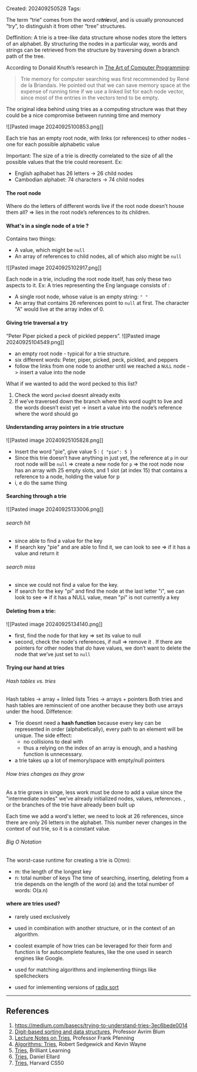 Created: 202409250528
Tags: 

The term “trie” comes from the word _re_**_trie_**_val_, and is usually pronounced “try”, to distinguish it from other “tree” structures.

Deffinition: A trie is a tree-like data structure whose nodes store the letters of an alphabet. By structuring the nodes in a particular way, words and strings can be retrieved from the structure by traversing down a branch path of the tree.

According to Donald Knuth’s research in [The Art of Computer Programming](https://books.google.com.vn/books?id=e3wLBAAAQBAJ&pg=PA494&lpg=PA494&dq=Ren%C3%A9+de+la+Briandais+trie&ots=10VsH1KzxH&sig=xcvhPt3ECyr60gHDs27BJK-HDdk&hl=en&sa=X&redir_esc=y#v=onepage&q=Ren%C3%A9%20de%20la%20Briandais%20trie&f=false):
> Trie memory for computer searching was first recommended by René de la Briandais. He pointed out that we can save memory space at the expense of running time if we use a linked list for each node vector, since most of the entries in the vectors tend to be empty.

The original idea behind using tries as a computing structure was that they could be a nice compromise between running time and memory

![[Pasted image 20240925100853.png]]

Each trie has an empty root node, with links (or references) to other nodes - one for each possible alphabetic value

Important: The size of a trie is directly correlated to the size of all the possible values that the trie could reoresent. 
Ex: 
- English aplhabet has 26 letters -> 26 child nodes 
- Cambodian alphabet: 74 characters -> 74 child nodes

#### The root node
 Where do the letters of different words live if the root node doesn’t house them all? =>  lies in the root node’s references to its children.

#### What's in a single node of a trie ?
Contains two things:
- A value, which might be `null`
- An array of references to child nodes, all of which also might be `null`

![[Pasted image 20240925102917.png]]

Each node in a trie, including the root node itself, has only these two aspects to it.
Ex: A tries representing the Eng language consists of :
- A single root node,  whose value is an empty string: `" "`
- An array that contains 26 references point to `null` at first. The character "A" would live at the array index of 0.

#### Giving trie traversal a try
 “Peter Piper picked a peck of pickled peppers”.
 ![[Pasted image 20240925104549.png]]
-  an empty root node - typical for a trie structure.
-  six different words: Peter, piper, picked, peck, pickled, and peppers
- follow the links from one node to another until we reached a `NULL` node -> insert a value into the node

What if we wanted to add the word pecked to this list?
1. Check the word `pecked` doesnt already exits 
2.  If we’ve traversed down the branch where this word ought to live and the words doesn’t exist yet -> insert a value into the node’s reference where the word should go


#### Understanding array pointers in a trie structure

![[Pasted image 20240925105828.png]]

- Insert the word "pie", give value 5 : `{ "pie": 5 }`
- Since this trie doesn’t have anything in just yet, the reference at `p` in our root node will be `null` => create a new node for `p` =>  the root node now has an array with 25 empty slots, and 1 slot (at index 15) that contains a reference to a node, holding the value for p
- i, e do the same thing

#### Searching through a trie
![[Pasted image 20240925133006.png]]
###### search hit
- since able to find a value for the key
- If search key "pie" and are able to find it, we can look to see => if it has a value and return it
###### search miss
-  since we could not find a value for the key.
- If search for the key "pi" and find the node at the last letter "i", we can look to see => if it has a NULL value, mean "pi" is not currently a key

#### Deleting from a trie:
![[Pasted image 20240925134140.png]]
- first, find the node for that key => set its value to null 
- second, check the node's references, if null => remove it . If there are pointers for other nodes that _do_ have values, we don’t want to delete the node that we’ve just set to `null`

#### Trying our hand at tries
###### Hash tables vs. tries
Hash tables -> array + linled lists
Tries -> arrays + pointers
Both tries and hash tables are reminscient of one another because they both use arrays under the hood.
Diffetence: 
- Trie doesnt need a **hash function** because every key can be represented in order (alphabetically), every path to an element will be unique. 
	The side effect:  
	- no collisions to deal with 
	- thus a relying on the index of an array is enough, and a hashing function is unnecessary.
-  a trie takes up a lot of memory/space with empty/null pointers

###### How tries changes as they grow
As a trie grows in singe, less work must be done to add a value since the "intermediate nodes" we’ve already initialized nodes, values, references. , or the branches of the trie have already been built up

Each time we add a word's letter, we need to look at 26 references, since there are only 26 letters in the alphabet. This number never changes in the context of out trie, so it is a constant value. 

###### Big O Notation 
The worst-case runtime for creating a trie is O(mn):
- m: the length of the longest key
- n: total number of keys
The time of searching, inserting, deleting from a trie depends on the length of the word (a) and the total number of words: O(a.n)

#### where are tries used?
- rarely used exclusively
- used in combination with another structure, or in the context of an algorithm.

- coolest example of how tries can be leveraged for their form and function is for autocomplete features, like the one used in search engines like Google.
- used for matching algorithms and implementing things like spellcheckers
- used for imlementing versions of [radix sort](https://medium.com/basecs/getting-to-the-root-of-sorting-with-radix-sort-f8e9240d4224)



-----
## References
1. https://medium.com/basecs/trying-to-understand-tries-3ec6bede0014
2.  [Digit-based sorting and data structures](https://www.cs.cmu.edu/~avrim/451f11/recitations/rec0921.pdf), Professor Avrim Blum
2. [Lecture Notes on Tries](https://www.cs.cmu.edu/~fp/courses/15122-f10/lectures/18-tries.pdf), Professor Frank Pfenning
3. [Algorithms: Tries](http://algs4.cs.princeton.edu/lectures/52Tries.pdf), Robert Sedgewick and Kevin Wayne
4. [Tries](https://brilliant.org/wiki/tries/), Brilliant Learning
5. [Tries](http://ellard.org/dan/www/libsq/cb_1998/c06.pdf), Daniel Ellard
6. [Tries](https://www.youtube.com/watch?v=TRg9DQFu0kU), Harvard CS50
